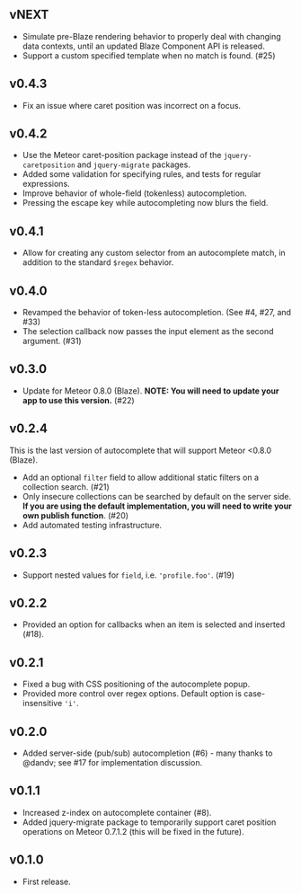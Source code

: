 ## vNEXT

* Simulate pre-Blaze rendering behavior to properly deal with changing data contexts, until an updated Blaze Component API is released.
* Support a custom specified template when no match is found. (#25)

## v0.4.3

* Fix an issue where caret position was incorrect on a focus.

## v0.4.2

* Use the Meteor caret-position package instead of the `jquery-caretposition` and `jquery-migrate` packages.
* Added some validation for specifying rules, and tests for regular expressions.
* Improve behavior of whole-field (tokenless) autocompletion.
* Pressing the escape key while autocompleting now blurs the field.

## v0.4.1

* Allow for creating any custom selector from an autocomplete match, in addition to the standard `$regex` behavior.

## v0.4.0

* Revamped the behavior of token-less autocompletion. (See #4, #27, and #33)
* The selection callback now passes the input element as the second argument. (#31)

## v0.3.0

* Update for Meteor 0.8.0 (Blaze). **NOTE: You will need to update your app to use this version.** (#22)

## v0.2.4

This is the last version of autocomplete that will support Meteor <0.8.0 (Blaze).

* Add an optional `filter` field to allow additional static filters on a collection search. (#21)
* Only insecure collections can be searched by default on the server side. **If you are using the default implementation, you will need to write your own publish function**. (#20)
* Add automated testing infrastructure.

## v0.2.3

* Support nested values for `field`, i.e. `'profile.foo'`. (#19)

## v0.2.2

* Provided an option for callbacks when an item is selected and inserted (#18).

## v0.2.1

* Fixed a bug with CSS positioning of the autocomplete popup.
* Provided more control over regex options. Default option is case-insensitive `'i'`.

## v0.2.0

* Added server-side (pub/sub) autocompletion (#6) - many thanks to @dandv; see #17 for implementation discussion.

## v0.1.1

* Increased z-index on autocomplete container (#8).
* Added jquery-migrate package to temporarily support caret position operations on Meteor 0.7.1.2 (this will be fixed in the future).

## v0.1.0

* First release.
